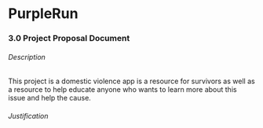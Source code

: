 # PurpleRun

### 3.0 Project Proposal Document

###### Description
<p>This project is a domestic violence app is a resource for survivors as well as a resource to help educate anyone who wants to learn more about this issue and help the cause. 

###### Justification 
